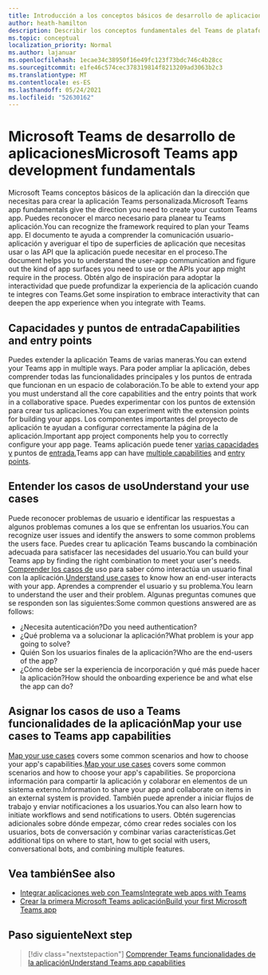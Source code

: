 ```yaml
---
title: Introducción a los conceptos básicos de desarrollo de aplicaciones
author: heath-hamilton
description: Describir los conceptos fundamentales del Teams de plataformas.
ms.topic: conceptual
localization_priority: Normal
ms.author: lajanuar
ms.openlocfilehash: 1ecae34c38950f16e49fc123f73bdc746c4b28cc
ms.sourcegitcommit: e1fe46c574cec378319814f8213209ad3063b2c3
ms.translationtype: MT
ms.contentlocale: es-ES
ms.lasthandoff: 05/24/2021
ms.locfileid: "52630162"
---
```

# <a name="microsoft-teams-app-development-fundamentals"></a><span data-ttu-id="f3e91-103">Microsoft Teams de desarrollo de aplicaciones</span><span class="sxs-lookup"><span data-stu-id="f3e91-103">Microsoft Teams app development fundamentals</span></span>

<span data-ttu-id="f3e91-104">Microsoft Teams conceptos básicos de la aplicación dan la dirección que necesitas para crear la aplicación Teams personalizada.</span><span class="sxs-lookup"><span data-stu-id="f3e91-104">Microsoft Teams app fundamentals give the direction you need to create your custom Teams app.</span></span> <span data-ttu-id="f3e91-105">Puedes reconocer el marco necesario para planear tu Teams aplicación.</span><span class="sxs-lookup"><span data-stu-id="f3e91-105">You can recognize the framework required to plan your Teams app.</span></span> <span data-ttu-id="f3e91-106">El documento te ayuda a comprender la comunicación usuario-aplicación y averiguar el tipo de superficies de aplicación que necesitas usar o las API que la aplicación puede necesitar en el proceso.</span><span class="sxs-lookup"><span data-stu-id="f3e91-106">The document helps you to understand the user-app communication and figure out the kind of app surfaces you need to use or the APIs your app might require in the process.</span></span> <span data-ttu-id="f3e91-107">Obtén algo de inspiración para adoptar la interactividad que puede profundizar la experiencia de la aplicación cuando te integres con Teams.</span><span class="sxs-lookup"><span data-stu-id="f3e91-107">Get some inspiration to embrace interactivity that can deepen the app experience when you integrate with Teams.</span></span>

## <a name="capabilities-and-entry-points"></a><span data-ttu-id="f3e91-108">Capacidades y puntos de entrada</span><span class="sxs-lookup"><span data-stu-id="f3e91-108">Capabilities and entry points</span></span>

<span data-ttu-id="f3e91-109">Puedes extender la aplicación Teams de varias maneras.</span><span class="sxs-lookup"><span data-stu-id="f3e91-109">You can extend your Teams app in multiple ways.</span></span> <span data-ttu-id="f3e91-110">Para poder ampliar la aplicación, debes comprender todas las funcionalidades principales y los puntos de entrada que funcionan en un espacio de colaboración.</span><span class="sxs-lookup"><span data-stu-id="f3e91-110">To be able to extend your app you must understand all the core capabilities and the entry points that work in a collaborative space.</span></span> <span data-ttu-id="f3e91-111">Puedes experimentar con los puntos de extensión para crear tus aplicaciones.</span><span class="sxs-lookup"><span data-stu-id="f3e91-111">You can experiment with the extension points for building your apps.</span></span> <span data-ttu-id="f3e91-112">Los componentes importantes del proyecto de aplicación te ayudan a configurar correctamente la página de la aplicación.</span><span class="sxs-lookup"><span data-stu-id="f3e91-112">Important app project components help you to correctly configure your app page.</span></span> <span data-ttu-id="f3e91-113">Teams aplicación puede tener [varias capacidades y](../concepts/capabilities-overview.md) puntos de [entrada.](../concepts/extensibility-points.md)</span><span class="sxs-lookup"><span data-stu-id="f3e91-113">Teams app can have [multiple capabilities](../concepts/capabilities-overview.md) and [entry points](../concepts/extensibility-points.md).</span></span>

## <a name="understand-your-use-cases"></a><span data-ttu-id="f3e91-114">Entender los casos de uso</span><span class="sxs-lookup"><span data-stu-id="f3e91-114">Understand your use cases</span></span>

<span data-ttu-id="f3e91-115">Puede reconocer problemas de usuario e identificar las respuestas a algunos problemas comunes a los que se enfrentan los usuarios.</span><span class="sxs-lookup"><span data-stu-id="f3e91-115">You can recognize user issues and identify the answers to some common problems the users face.</span></span> <span data-ttu-id="f3e91-116">Puedes crear tu aplicación Teams buscando la combinación adecuada para satisfacer las necesidades del usuario.</span><span class="sxs-lookup"><span data-stu-id="f3e91-116">You can build your Teams app by finding the right combination to meet your user's needs.</span></span> <span data-ttu-id="f3e91-117">[Comprender los casos de](../concepts/design/understand-use-cases.md) uso para saber cómo interactúa un usuario final con la aplicación.</span><span class="sxs-lookup"><span data-stu-id="f3e91-117">[Understand use cases](../concepts/design/understand-use-cases.md) to know how an end-user interacts with your app.</span></span> <span data-ttu-id="f3e91-118">Aprendes a comprender el usuario y su problema.</span><span class="sxs-lookup"><span data-stu-id="f3e91-118">You learn to understand the user and their problem.</span></span> <span data-ttu-id="f3e91-119">Algunas preguntas comunes que se responden son las siguientes:</span><span class="sxs-lookup"><span data-stu-id="f3e91-119">Some common questions answered are as follows:</span></span>

* <span data-ttu-id="f3e91-120">¿Necesita autenticación?</span><span class="sxs-lookup"><span data-stu-id="f3e91-120">Do you need authentication?</span></span>
* <span data-ttu-id="f3e91-121">¿Qué problema va a solucionar la aplicación?</span><span class="sxs-lookup"><span data-stu-id="f3e91-121">What problem is your app going to solve?</span></span>
* <span data-ttu-id="f3e91-122">Quién Son los usuarios finales de la aplicación?</span><span class="sxs-lookup"><span data-stu-id="f3e91-122">Who are the end-users of the app?</span></span>
* <span data-ttu-id="f3e91-123">¿Cómo debe ser la experiencia de incorporación y qué más puede hacer la aplicación?</span><span class="sxs-lookup"><span data-stu-id="f3e91-123">How should the onboarding experience be and what else the app can do?</span></span>

## <a name="map-your-use-cases-to-teams-app-capabilities"></a><span data-ttu-id="f3e91-124">Asignar los casos de uso a Teams funcionalidades de la aplicación</span><span class="sxs-lookup"><span data-stu-id="f3e91-124">Map your use cases to Teams app capabilities</span></span>

<span data-ttu-id="f3e91-125">[Map your use cases](../concepts/design/map-use-cases.md) covers some common scenarios and how to choose your app's capabilities.</span><span class="sxs-lookup"><span data-stu-id="f3e91-125">[Map your use cases](../concepts/design/map-use-cases.md) covers some common scenarios and how to choose your app's capabilities.</span></span> <span data-ttu-id="f3e91-126">Se proporciona información para compartir la aplicación y colaborar en elementos de un sistema externo.</span><span class="sxs-lookup"><span data-stu-id="f3e91-126">Information to share your app and collaborate on items in an external system is provided.</span></span> <span data-ttu-id="f3e91-127">También puede aprender a iniciar flujos de trabajo y enviar notificaciones a los usuarios.</span><span class="sxs-lookup"><span data-stu-id="f3e91-127">You can also learn how to initiate workflows and send notifications to users.</span></span> <span data-ttu-id="f3e91-128">Obtén sugerencias adicionales sobre dónde empezar, cómo crear redes sociales con los usuarios, bots de conversación y combinar varias características.</span><span class="sxs-lookup"><span data-stu-id="f3e91-128">Get additional tips on where to start, how to get social with users, conversational bots, and combining multiple features.</span></span>

## <a name="see-also"></a><span data-ttu-id="f3e91-129">Vea también</span><span class="sxs-lookup"><span data-stu-id="f3e91-129">See also</span></span>

* [<span data-ttu-id="f3e91-130">Integrar aplicaciones web con Teams</span><span class="sxs-lookup"><span data-stu-id="f3e91-130">Integrate web apps with Teams</span></span>](../samples/integrating-web-apps.md)
* [<span data-ttu-id="f3e91-131">Crear la primera Microsoft Teams aplicación</span><span class="sxs-lookup"><span data-stu-id="f3e91-131">Build your first Microsoft Teams app</span></span>](../build-your-first-app/build-first-app-overview.md)

## <a name="next-step"></a><span data-ttu-id="f3e91-132">Paso siguiente</span><span class="sxs-lookup"><span data-stu-id="f3e91-132">Next step</span></span>

> [!div class="nextstepaction"]
> [<span data-ttu-id="f3e91-133">Comprender Teams funcionalidades de la aplicación</span><span class="sxs-lookup"><span data-stu-id="f3e91-133">Understand Teams app capabilities</span></span>](capabilities-overview.md)

